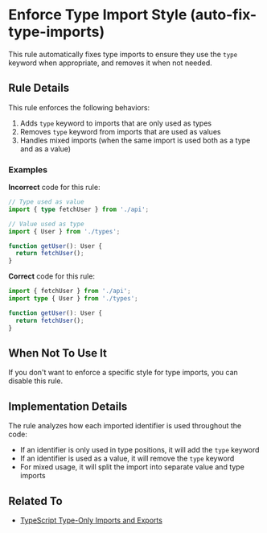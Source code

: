 # Enforce Type Import Style (auto-fix-type-imports)

This rule automatically fixes type imports to ensure they use the `type` keyword when appropriate, and removes it when not needed.

## Rule Details

This rule enforces the following behaviors:

1. Adds `type` keyword to imports that are only used as types
2. Removes `type` keyword from imports that are used as values
3. Handles mixed imports (when the same import is used both as a type and as a value)

### Examples

**Incorrect** code for this rule:

```typescript
// Type used as value
import { type fetchUser } from './api';

// Value used as type
import { User } from './types';

function getUser(): User {
  return fetchUser();
}
```

**Correct** code for this rule:

```typescript
import { fetchUser } from './api';
import type { User } from './types';

function getUser(): User {
  return fetchUser();
}
```

## When Not To Use It

If you don't want to enforce a specific style for type imports, you can disable this rule.

## Implementation Details

The rule analyzes how each imported identifier is used throughout the code:
- If an identifier is only used in type positions, it will add the `type` keyword
- If an identifier is used as a value, it will remove the `type` keyword
- For mixed usage, it will split the import into separate value and type imports

## Related To

- [TypeScript Type-Only Imports and Exports](https://www.typescriptlang.org/docs/handbook/release-notes/typescript-3-8.html#type-only-imports-and-export)
